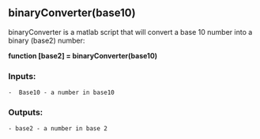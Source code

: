 ## binaryConverter(base10)

binaryConverter is a matlab script that will convert a base 10 number into a binary (base2) number:

**function [base2] = binaryConverter(base10)**

### Inputs:
    -  Base10 - a number in base10

### Outputs:
    - base2 - a number in base 2
